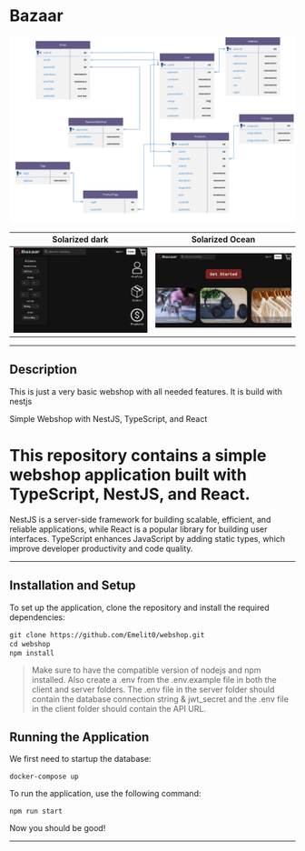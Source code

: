 # Bazaar

![](docs/image2.png)



Solarized dark       |  Solarized Ocean
:-------------------:|:--------------------:
![](docs/image.png)  |  ![](docs/image1.png)
___
## Description
This is just a very basic webshop with all needed features. It is build with nestjs

Simple Webshop with NestJS, TypeScript, and React

# This repository contains a simple webshop application built with TypeScript, NestJS, and React.
NestJS is a server-side framework for building scalable, efficient, and reliable applications, while React is a popular 
library for building user interfaces. TypeScript enhances JavaScript by adding static types, which improve developer 
productivity and code quality.
___

## Installation and Setup
To set up the application, clone the repository and install the required dependencies:
```angular2html
git clone https://github.com/Emelit0/webshop.git
cd webshop
npm install
```

>Make sure to have the compatible version of nodejs and npm installed. Also create a .env from the .env.example
file in both the client and server folders. The .env file in the server folder should contain the database connection
string & jwt_secret and the .env file in the client folder should contain the API URL.

## Running the Application
We first need to startup the database:
```angular2html
docker-compose up
```

To run the application, use the following command:
```angular2html
npm run start
```
Now you should be good!
___


